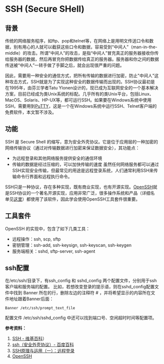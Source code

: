 # SSH (Secure SHell)

## 背景
传统的网络服务程序，如ftp、pop和telnet等，在网络上是用明文传送口令和数据，别有用心的人就可以截获这些口令和数据，容易受到“中间人”（man-in-the-middle）的攻击。所谓“中间人”的攻击，是指“中间人”冒充真正的服务器接收你传给服务器的数据，然后再冒充你把数据传给真正的服务器。服务器和你之间的数据传送被“中间人”一转手做了手脚之后，就会出现很严重的问题。

因此，需要用一种安全的通信方式，把所有传输的数据进行加密，防止"中间人"这种攻击方式，SSH就是为了实现这种安全的数据传输而出现的。SSH协议最初是在1995年，由芬兰学者Tatu Ylonen设计的，现已成为互联网安全的一个基本解决方案，目前已经成为类Unix系统的标配。几乎所有的类Unix平台，包括Linux、MacOS、Solaris、HP-UX等，都可运行SSH。如果要在Windows系统中使用SSH，需要用到[PuTTY](https://www.chiark.greenend.org.uk/~sgtatham/putty/)，这是一个在Windows系统中运行SSH、Telnet客户端的免费软件，本文暂不涉及。

## 功能
SSH 是 Secure Shell 的缩写，意为安全外壳协议。它是位于应用层的一种加密的网络传输协议（通过对传输数据进行加密来保证数据安全），其功能点：
- 为远程登录和其他网络服务提供安全的通信环境
- 传输的数据是经过压缩的，可以加快传输的速度
虽然任何网络服务都可以通过SSH实现安全传输，但最常见的用途是远程登录系统，人们通常利用SSH来传输命令行界面和远程执行命令。

SSH只是一种协议，存在多种实现，既有商业实现，也有开源实现。[OpenSSH](https://www.openssh.com/)就是SSH协议的一个著名开源实现，应用非常广泛，很多操作系统和产品（详细名单见[这里](https://www.openssh.com/users.html)）都使用了该软件，因此学会使用OpenSSH工具套件很重要。

## 工具套件
OpenSSH 的实现中，包含了如下几类工具：
* 远程操作：ssh, scp, sftp
* 密钥管理：ssh-add, ssh-keysign, ssh-keyscan, ssh-keygen
* 服务端相关：sshd, sftp-server, ssh-agent

## ssh配置
在/etc/ssh/目录下，有ssh_config 和 sshd_config 两个配置文件，分别用于ssh客户端和服务端的配置。
比如，若想改变登录的提示语，则在sshd_config配置文件中找到 Banner 所在的行，删除左边的注释符 # ，并将希望显示的内容所在文件地址跟着Banner后面：
```
Banner /etc/ssh/prompt_text_file
```
配置文件 /etc/ssh/sshd_config 中还可以找到端口号、空闲超时时间等配置项。


**参考资料：**
1. [SSH - 维基百科](https://zh.wikipedia.org/zh-hans/Secure_Shell)）
1. [ssh（安全外壳协议）- 百度百科](https://baike.baidu.com/item/SSH/10407)
1. [SSH原理与运用（一）：远程登录](http://www.ruanyifeng.com/blog/2011/12/ssh_remote_login.html)
1. [OpenSSH](https://www.openssh.com/)

